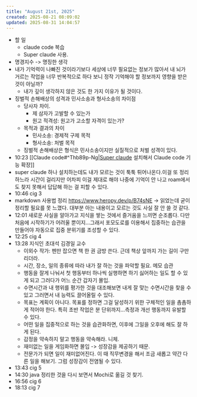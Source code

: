 ```yaml
---
title: "August 21st, 2025"
created: 2025-08-21 08:09:02
updated: 2025-08-31 14:04:57
---
```

  * 할 일
    * claude code 복습
    * Super claude 사용.
  * 명경지수 -> 명징한 생각
  * 내가 기억력이 나빠진 것이라기보다 세상에 너무 필요없는 정보가 많아서 내 뇌가 거르는 작업을 너무 반복적으로 하다 보니 정작 기억해야 할 정보까지 영향을 받은 것이 아닐까?
    * 내가 깊이 생각하지 않은 것도 한 가지 이유가 될 것이다.
  * 징벌적 손해배상의 성격과 민사소송과 형사소송의 차이점
    * 당사자 차이. 
      * 제 삼자가 고발할 수 있는가
      * 원고 적격성: 원고가 고소할 자격이 있는가? 
    * 목적과 결과의 차이
      * 민사소송: 경제적 구제 목적
      * 형사소송: 처벌 목적
    * 징벌적 손해배상은 형식은 민사소송이지만 실질적으로 처벌 성격이 있다.
  * 10:23 [[Claude code#^Thb89p-Ng|[Super claude](https://github.com/SuperClaude-Org/SuperClaude_Framework) 설치해서 Claude code 기능 확장]]
  * super claude 하나 설치하는데도 내가 모르는 것이 툭툭 튀어나온다.이걸 또 정리하느라 시간이 걸리지만 어차피 이걸 제대로 해야 나중에 기억이 안 나고 roam에서도 찾지 못해서 답답해 하는 걸 피할 수 있다.
  * 10:46 cig 3
  * markdown 사용법 정리 https://www.heropy.dev/p/B74sNE -> 읽었는데 굳이 정리할 필요를 못 느꼈다. 대부분 아는 내용이고 모르는 것도 사실 잘 안 쓸 것 같다.
  * 12:01 새로운 사실을 알아가고 지식을 쌓는 것에서 즐거움을 느끼면 순조롭다. 다만 처음에 시작하기가 어려울 뿐이지...그래서 포모도로를 이용해서 집중하는 습관을 만들어야 자동으로 집중 분위기를 조성할 수 있다.
  * 12:25 cig 4
  * 13:28 지식인 초대석 김경일 교수
    * 이외수 작가: 펜만 잡으면 책 한 권 금방 쓴다. 근데 책상 앞까지 가는 길이 구만리더라.
    * 시간, 장소, 일의 종류에 따라 내가 잘 하는 것을 파악할 필요. 메모 습관
    * 행동을 잘게 나눠서 첫 행동부터 하나씩 실행하면 하기 싫어하는 일도 할 수 있게 되고 그러다가 어느 순간 갑자기 몰입.
    * 수면시간과 내 행위를 평가한 것을 대조해보면 내게 잘 맞는 수면시간을 찾을 수 있고 그러면서 내 능력도 끌어올릴 수 있다.
    * 목표는 계획이 아니다. 목표를 정하면 그걸 달성하기 위한 구체적인 일을 촘촘하게 적어야 한다. 특히 초반 작업은 분 단위까지...측정과 개선 행동까지 유발할 수 있다.
    * 어떤 일을 집중적으로 하는 것을 습관화하면, 이후에 그일을 오후에 해도 잘 하게 된다.
    * 감정을 약속하지 말고 행동을 약속해라. 니체.
    * 재미없는 일을 게임화하면 몰입 -> 성장감을 제공하기 때문.
    * 전문가가 되면 일이 재미없어진다. 이 때 직무변경을 해서 조금 새롭고 약간 다른 일을 해보기. 그럼 성장감이 전염될 수 있다.
  * 13:43 cig 5
  * 14:30 java 정리한 것을 다시 보면서 Mochi로 옮길 것 찾기.
  * 16:56 cig 6
  * 18:13 cig 7
